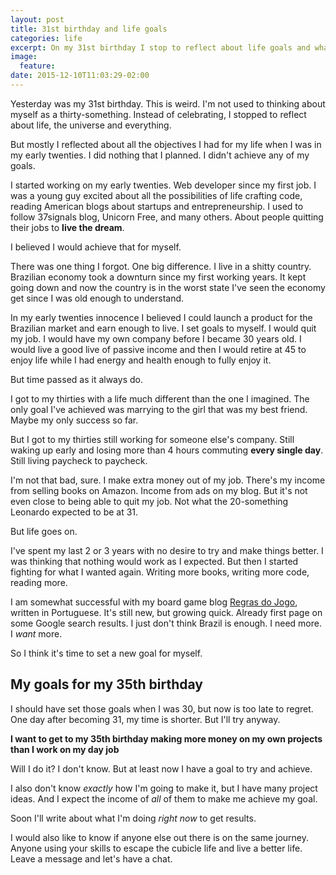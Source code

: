 ```yaml
---
layout: post
title: 31st birthday and life goals
categories: life
excerpt: On my 31st birthday I stop to reflect about life goals and what I've never achieved.
image:
  feature:
date: 2015-12-10T11:03:29-02:00
---
```

Yesterday was my 31st birthday. This is weird. I'm not used to thinking about myself as a thirty-something. Instead of celebrating, I stopped to reflect about life, the universe and everything.

But mostly I reflected about all the objectives I had for my life when I was in my early twenties. I did nothing that I planned. I didn't achieve any of my goals.

I started working on my early twenties. Web developer since my first job. I was a young guy excited about all the possibilities of life crafting code, reading American blogs about startups and entrepreneurship. I used to follow 37signals blog, Unicorn Free, and many others. About people quitting their jobs to **live the dream**.

I believed I would achieve that for myself.

There was one thing I forgot. One big difference. I live in a shitty country. Brazilian economy took a downturn since my first working years. It kept going down and now the country is in the worst state I've seen the economy get since I was old enough to understand.

In my early twenties innocence I believed I could launch a product for the Brazilian market and earn enough to live. I set goals to myself. I would quit my job. I would have my own company before I became 30 years old. I would live a good live of passive income and then I would retire at 45 to enjoy life while I had energy and health enough to fully enjoy it.

But time passed as it always do.

I got to my thirties with a life much different than the one I imagined. The only goal I've achieved was marrying to the girl that was my best friend. Maybe my only success so far.

But I got to my thirties still working for someone else's company. Still waking up early and losing more than 4 hours commuting **every single day**. Still living paycheck to paycheck.

I'm not that bad, sure. I make extra money out of my job. There's my income from selling books on Amazon. Income from ads on my blog. But it's not even close to being able to quit my job. Not what the 20-something Leonardo expected to be at 31.

But life goes on.

I've spent my last 2 or 3 years with no desire to try and make things better. I was thinking that nothing would work as I expected. But then I started fighting for what I wanted again. Writing more books, writing more code, reading more.

I am somewhat successful with my board game blog [Regras do Jogo][regrasjogo], written in Portuguese. It's still new, but growing quick. Already first page on some Google search results. I just don't think Brazil is enough. I need more. I *want* more.

So I think it's time to set a new goal for myself.

## My goals for my 35th birthday ##

I should have set those goals when I was 30, but now is too late to regret. One day after becoming 31, my time is shorter. But I'll try anyway.

**I want to get to my 35th birthday making more money on my own projects than I work on my day job**

Will I do it? I don't know. But at least now I have a goal to try and achieve.

I also don't know *exactly* how I'm going to make it, but I have many project ideas. And I expect the income of *all* of them to make me achieve my goal.

Soon I'll write about what I'm doing *right now* to get results.

I would also like to know if anyone else out there is on the same journey. Anyone using your skills to escape the cubicle life and live a better life. Leave a message and let's have a chat.

[regrasjogo]:http://regrasdojogo.com
